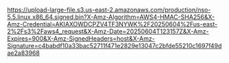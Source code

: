 https://upload-large-file.s3.us-east-2.amazonaws.com/production/nso-5.5.linux.x86_64.signed.bin?X-Amz-Algorithm=AWS4-HMAC-SHA256&X-Amz-Credential=AKIAXOWDCPZV4TF3NYWK%2F20250604%2Fus-east-2%2Fs3%2Faws4_request&X-Amz-Date=20250604T123157Z&X-Amz-Expires=900&X-Amz-SignedHeaders=host&X-Amz-Signature=c4babdf10a33bac52711f471e2829e13047c2bfde55210c1697f49dae2a83968
